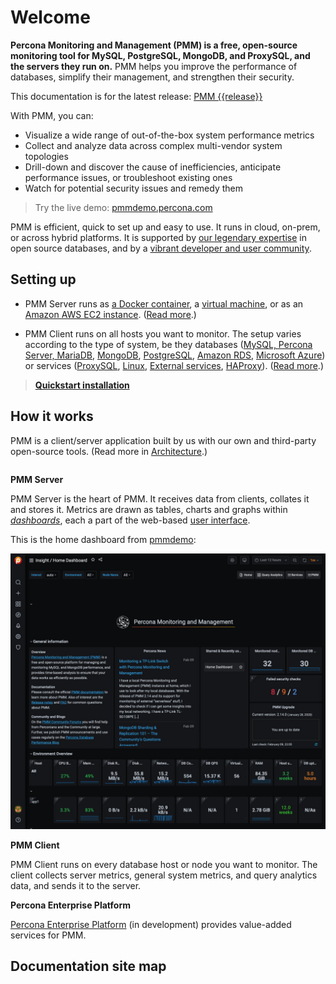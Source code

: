 # Welcome

**Percona Monitoring and Management (PMM) is a free, open-source monitoring tool for MySQL, PostgreSQL, MongoDB, and ProxySQL, and the servers they run on.** PMM helps you improve the performance of databases, simplify their management, and strengthen their security.

<div class="alert alert-success">
This documentation is for the latest release: <a href="release-notes/{{release}}.html">PMM {{release}}</a>
</div>

With PMM, you can:

- Visualize a wide range of out-of-the-box system performance metrics
- Collect and analyze data across complex multi-vendor system topologies
- Drill-down and discover the cause of inefficiencies, anticipate performance issues, or troubleshoot existing ones
- Watch for potential security issues and remedy them

> Try the live demo: <a href='https://pmmdemo.percona.com/' target='_blank'>pmmdemo.percona.com</a>

PMM is efficient, quick to set up and easy to use. It runs in cloud, on-prem, or across hybrid platforms. It is supported by [our legendary expertise][PERCONA_SERVICES] in open source databases, and by a [vibrant developer and user community][PMM_FORUM].

## Setting up

- PMM Server runs as [a Docker container](setting-up/server/docker.md), a [virtual machine](setting-up/server/virtual-appliance.md), or as an [Amazon AWS EC2 instance](setting-up/server/aws.md). ([Read more](setting-up/server/index.md).)

- PMM Client runs on all hosts you want to monitor. The setup varies according to the type of system, be they databases ([MySQL, Percona Server, MariaDB](setting-up/client/mysql.md), [MongoDB](setting-up/client/mongodb.md), [PostgreSQL](setting-up/client/postgresql.md), [Amazon RDS](setting-up/client/aws.md), [Microsoft Azure](setting-up/client/azure.md)) or services ([ProxySQL](setting-up/client/proxysql.md), [Linux](setting-up/client/linux.md), [External services](setting-up/client/external.md), [HAProxy](setting-up/client/haproxy.md)). ([Read more](setting-up/client/index.md).)

> [**Quickstart installation**][PMM_QUICKSTART]

## How it works

PMM is a client/server application built by us with our own and third-party open-source tools. (Read more in [Architecture](details/architecture.md).)


```plantuml source="_resources/diagrams/1_PMM_Context.puml"
```

**PMM Server**

PMM Server is the heart of PMM. It receives data from clients, collates it and stores it. Metrics are drawn as tables, charts and graphs within [*dashboards*](details/dashboards/), each a part of the web-based [user interface](using/interface.md).

This is the home dashboard from [pmmdemo][PMMDEMO]:

![PMM Server user interface home page](_images/PMM_Home_Dashboard_TALL.jpg)

**PMM Client**

PMM Client runs on every database host or node you want to monitor. The client collects server metrics, general system metrics, and query analytics data, and sends it to the server.

**Percona Enterprise Platform**

[Percona Enterprise Platform](using/platform/) (in development) provides value-added services for PMM.

## Documentation site map

```plantuml format="svg_object" width="90%" height="90%" source="_resources/diagrams/Map.puml"
```


[PERCONA_SERVICES]: https://www.percona.com/services
[PMM_FORUM]: https://www.percona.com/forums/questions-discussions/percona-monitoring-and-management
[PMM_QUICKSTART]: https://www.percona.com/software/pmm/quickstart
[PMMDEMO]: https://pmmdemo.percona.com/
